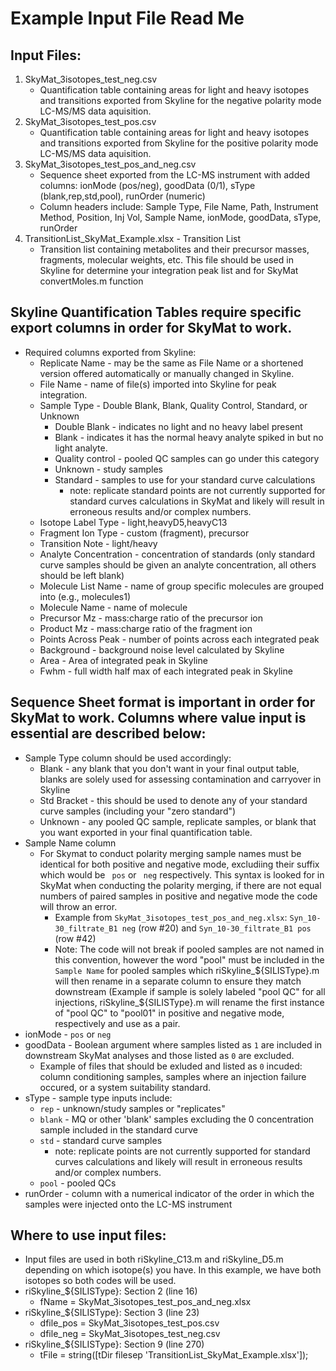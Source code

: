 # Example Input File Read Me

## Input Files: 
1. SkyMat_3isotopes_test_neg.csv
    * Quantification table containing areas for light and heavy isotopes and transitions exported from Skyline for the negative polarity mode LC-MS/MS data aquisition.  
2. SkyMat_3isotopes_test_pos.csv
    * Quantification table containing areas for light and heavy isotopes and transitions exported from Skyline for the positive polarity mode LC-MS/MS data aquisition.
3. SkyMat_3isotopes_test_pos_and_neg.csv
    * Sequence sheet exported from the LC-MS instrument with added columns: ionMode (pos/neg), goodData (0/1), sType (blank,rep,std,pool), runOrder (numeric)
    * Column headers include: Sample Type, File Name, Path, Instrument Method, Position, Inj Vol, Sample Name, ionMode, goodData, sType, runOrder
4. TransitionList_SkyMat_Example.xlsx - Transition List 
    * Transition list containing metabolites and their precursor masses, fragments, molecular weights, etc. This file should be used in Skyline for determine your integration peak list and for SkyMat convertMoles.m function

## Skyline Quantification Tables require specific export columns in order for SkyMat to work. 
* Required columns exported from Skyline: 
  * Replicate Name - may be the same as File Name or a shortened version offered automatically or manually changed in Skyline.
  * File Name - name of file(s) imported into Skyline for peak integration.
  * Sample Type - Double Blank, Blank, Quality Control, Standard, or Unknown
      * Double Blank - indicates no light and no heavy label present
      * Blank - indicates it has the normal heavy analyte spiked in but no light analyte.
      * Quality control - pooled QC samples can go under this category
      * Unknown - study samples
      * Standard - samples to use for your standard curve calculations
           * note: replicate standard points are not currently supported for standard curves calculations in SkyMat and likely will result in erroneous results and/or complex numbers. 
  * Isotope Label Type - light,heavyD5,heavyC13
  * Fragment Ion Type - custom (fragment), precursor
  * Transition Note - light/heavy
  * Analyte Concentration - concentration of standards (only standard curve samples should be given an analyte concentration, all others should be left blank)
  * Molecule List Name - name of group specific molecules are grouped into (e.g., molecules1) 
  * Molecule Name - name of molecule
  * Precursor Mz - mass:charge ratio of the precursor ion
  * Product Mz - mass:charge ratio of the fragment ion
  * Points Across Peak - number of points across each integrated peak
  * Background - background noise level calculated by Skyline
  * Area - Area of integrated peak in Skyline
  * Fwhm - full width half max of each integrated peak in Skyline
 
## Sequence Sheet format is important in order for SkyMat to work. Columns where value input is essential are described below:
* Sample Type column should be used accordingly:
   * Blank - any blank that you don't want in your final output table, blanks are solely used for assessing contamination and carryover in Skyline
   * Std Bracket - this should be used to denote any of your standard curve samples (including your "zero standard")
   * Unknown - any pooled QC sample, replicate samples, or blank that you want exported in your final quantification table.
* Sample Name column
   * For Skymat to conduct polarity merging sample names must be identical for both positive and negative mode, excludiing their suffix which would be ` pos` or ` neg` respectively. This syntax is looked for in SkyMat when conducting the polarity merging, if there are not equal numbers of paired samples in positive and negative mode the code will throw an error.
     * Example from `SkyMat_3isotopes_test_pos_and_neg.xlsx`: `Syn_10-30_filtrate_B1 neg` (row #20) and `Syn_10-30_filtrate_B1 pos` (row #42)
     * Note: The code will not break if pooled samples are not named in this convention, however the word "pool" must be included in the `Sample Name` for pooled samples which riSkyline_${SILISType}.m will then rename in a separate column to ensure they match downstream (Example if sample is solely labeled "pool QC" for all injections, riSkyline_${SILISType}.m will rename the first instance of "pool QC" to "pool01" in positive and negative mode, respectively and use as a pair.
* ionMode - `pos` or `neg`
* goodData - Boolean argument where samples listed as `1` are included in downstream SkyMat analyses and those listed as `0` are excluded.
   * Example of files that should be exluded and listed as `0` incuded: column conditioning samples, samples where an injection failure occured, or a system suitability standard.  
* sType - sample type inputs include:
   * `rep` - unknown/study samples or "replicates"
   * `blank` - MQ or other 'blank' samples excluding the 0 concentration sample included in the standard curve
   * `std` - standard curve samples
       * note: replicate points are not currently supported for standard curves calculations and likely will result in erroneous results and/or complex numbers.  
   * `pool` - pooled QCs
* runOrder - column with a numerical indicator of the order in which the samples were injected onto the LC-MS instrument

## Where to use input files: 
* Input files are used in both riSkyline_C13.m and riSkyline_D5.m depending on which isotope(s) you have. In this example, we have both isotopes so both codes will be used. 
* riSkyline_${SILISType}: Section 2 (line 16)
  * fName = SkyMat_3isotopes_test_pos_and_neg.xlsx
* riSkyline_${SILISType}: Section 3 (line 23)
   * dfile_pos = SkyMat_3isotopes_test_pos.csv
   * dfile_neg = SkyMat_3isotopes_test_neg.csv
* riSkyline_${SILISType}: Section 9 (line 270)
  * tFile = string([tDir filesep 'TransitionList_SkyMat_Example.xlsx']);
